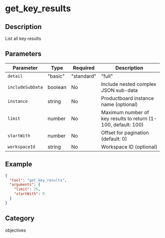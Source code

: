 # get_key_results

## Description
List all key results

## Parameters

| Parameter | Type | Required | Description |
|-----------|------|----------|-------------|
| `detail` | "basic" | "standard" | "full" | No | Level of detail (default: basic) |
| `includeSubData` | boolean | No | Include nested complex JSON sub-data |
| `instance` | string | No | Productboard instance name (optional) |
| `limit` | number | No | Maximum number of key results to return (1-100, default: 100) |
| `startWith` | number | No | Offset for pagination (default: 0) |
| `workspaceId` | string | No | Workspace ID (optional) |

## Example

```json
{
  "tool": "get_key_results",
  "arguments": {
    "limit": 25,
    "startWith": 0
  }
}
```

## Category
objectives

